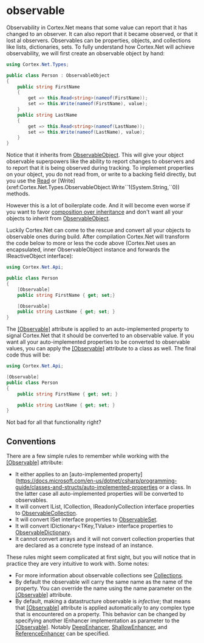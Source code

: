 # observable

Observability in Cortex.Net means that some value can report that it has changed to an observer. 
It can also report that it became observed, or that it lost al observers.
Observables can be properties, objects, and collections like lists, dictionaries, sets.
To fully understand how Cortex.Net will achieve observability, we will first create an observable object by hand:

```csharp
using Cortex.Net.Types;

public class Person : ObservableObject
{
    public string FirstName
    {
        get => this.Read<string>(nameof(FirstName));
        set => this.Write(nameof(FirstName), value);
	}
    public string LastName
    {
        get => this.Read<string>(nameof(LastName));
        set => this.Write(nameof(LastName), value);
	}
}
```

Notice that it inherits from [ObservableObject](xref:Cortex.Net.Types.ObservableObject). This will give your
object observable superpowers like the ability to report changes to observers and to report that it is being
observed during tracking. To implement properties on your object, you do not read from, or write to a backing
field directly, but you use the [Read](xref:Cortex.Net.Types.ObservableObject.Read``1(System.String)) or
[Write](xref:Cortex.Net.Types.ObservableObject.Write``1(System.String,``0)) methods.

However this is a lot of boilerplate code. And it will become even worse if you want to favor [composition
over inheritance](https://en.wikipedia.org/wiki/Composition_over_inheritance) and don't want all your
objects to inherit from [ObservableObject](xref:Cortex.Net.Types.ObservableObject).

Luckily Cortex.Net can come to the rescue and convert all your objects to observable ones during build.
After compilation Cortex.Net will transform the code below to more or less the code above (Cortex.Net uses an
encapsulated, inner ObservableObject instance and forwards the IReactiveObject interface):

```csharp
using Cortex.Net.Api;

public class Person
{
    [Observable]
    public string FirstName { get; set;}

    [Observable]
    public string LastName { get; set; }
}
```

The [[Observable]](xref:Cortex.Net.Api.ObservableAttribute) attribute is applied to an auto-implemented property to signal
Cortex.Net that it should be converted to an observable value. If you want all your auto-implemented properties to be converted
to observable values, you can apply the [[Observable]](xref:Cortex.Net.Api.ObservableAttribute) attribute to a class as well.
The final code thus will be:

```csharp
using Cortex.Net.Api;

[Observable]
public class Person
{
    public string FirstName { get; set; }

    public string LastName { get; set; }
}
```

Not bad for all that functionality right?

## Conventions

There are a few simple rules to remember while working with the [[Observable]](xref:Cortex.Net.Api.ObservableAttribute) attribute:

- It either applies to an [auto-implemented property](https://docs.microsoft.com/en-us/dotnet/csharp/programming-guide/classes-and-structs/auto-implemented-properties
  or a class. In the latter case all auto-implemented properties will be converted to observables.
- It will convert IList<T>, ICollection<T>, IReadonlyCollection<T> interface properties to [ObservableCollection](xref:Cortex.Net.Types.ObservableCollection).
- It will convert ISet<T> interface properties to [ObservableSet](xref:Cortex.Net.Types.ObservableSet).
- It will convert IDictionary<TKey,TValue> interface properties to [ObservableDictionary](xref:Cortex.Net.Types.ObservableDictionary).
- It cannot convert arrays and it will not convert collection properties that are declared as a concrete type instead of an instance.

These rules might seem complicated at first sight, but you will notice that in practice they are very intuitive to work with.
Some notes:

- For more information about observable collections see [Collections](collections.md).
- By default the observable will carry the same name as the name of the property. You can override the name using
  the name parameter on the [[Observable]](xref:Cortex.Net.Api.ObservableAttribute) attribute.
- By default, making a datastructure observable is _infective_; that means that [[Observable]](xref:Cortex.Net.Api.ObservableAttribute)
  attribute is applied automatically to any complex type that is encountered on a property.
  This behavior can be changed by specifying another IEnhancer implementation as parameter to the 
  [[Observable]](xref:Cortex.Net.Api.ObservableAttribute). 
  Notably [DeepEnhancer](xref:Cortex.Net.Types.DeepEnhancer), [ShallowEnhancer](xref:Cortex.Net.Types.ShallowEnhancer),
  and [ReferenceEnhancer](xref:Cortex.Net.Types.ReferenceEnhancer) can be specified. 
